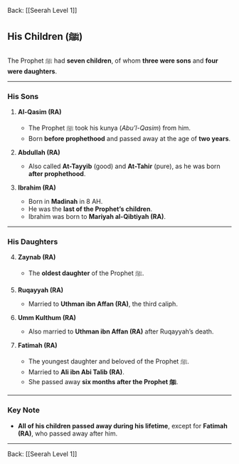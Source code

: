Back: [[Seerah Level 1]]

## **His Children (ﷺ)**

The Prophet ﷺ had **seven children**, of whom **three were sons** and **four were daughters**.  

---

### **His Sons**  

1. **Al-Qasim (RA)**  
   - The Prophet ﷺ took his kunya (*Abu’l-Qasim*) from him.  
   - Born **before prophethood** and passed away at the age of **two years**.  

2. **Abdullah (RA)**  
   - Also called **At-Tayyib** (good) and **At-Tahir** (pure), as he was born **after prophethood**.  

3. **Ibrahim (RA)**  
   - Born in **Madinah** in 8 AH.  
   - He was the **last of the Prophet’s children**.  
   - Ibrahim was born to **Mariyah al-Qibtiyah (RA)**.  

---

### **His Daughters**  

4. **Zaynab (RA)**  
   - The **oldest daughter** of the Prophet ﷺ.  

5. **Ruqayyah (RA)**  
   - Married to **Uthman ibn Affan (RA)**, the third caliph.  

6. **Umm Kulthum (RA)**  
   - Also married to **Uthman ibn Affan (RA)** after Ruqayyah’s death.  

7. **Fatimah (RA)**  
   - The youngest daughter and beloved of the Prophet ﷺ.  
   - Married to **Ali ibn Abi Talib (RA)**.  
   - She passed away **six months after the Prophet ﷺ**.

---

### **Key Note**  
- **All of his children passed away during his lifetime**, except for **Fatimah (RA)**, who passed away after him.  

---

Back: [[Seerah Level 1]]